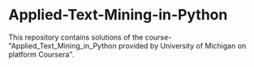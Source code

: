 # Applied-Text-Mining-in-Python
This repository contains solutions of the course- "Applied_Text_Mining_in_Python provided by University of Michigan on platform Coursera".
